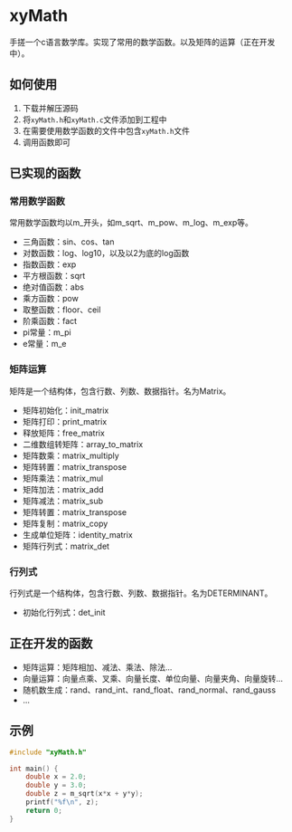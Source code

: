 # xyMath
手搓一个c语言数学库。实现了常用的数学函数。以及矩阵的运算（正在开发中）。

## 如何使用
1. 下载并解压源码
2. 将`xyMath.h`和`xyMath.c`文件添加到工程中
3. 在需要使用数学函数的文件中包含`xyMath.h`文件
4. 调用函数即可

## 已实现的函数
### 常用数学函数
常用数学函数均以m_开头，如m_sqrt、m_pow、m_log、m_exp等。
- 三角函数：sin、cos、tan
- 对数函数：log、log10，以及以2为底的log函数
- 指数函数：exp
- 平方根函数：sqrt
- 绝对值函数：abs
- 乘方函数：pow
- 取整函数：floor、ceil
- 阶乘函数：fact
- pi常量：m_pi
- e常量：m_e
### 矩阵运算
矩阵是一个结构体，包含行数、列数、数据指针。名为Matrix。
- 矩阵初始化：init_matrix
- 矩阵打印：print_matrix
- 释放矩阵：free_matrix
- 二维数组转矩阵：array_to_matrix
- 矩阵数乘：matrix_multiply
- 矩阵转置：matrix_transpose
- 矩阵乘法：matrix_mul
- 矩阵加法：matrix_add
- 矩阵减法：matrix_sub
- 矩阵转置：matrix_transpose
- 矩阵复制：matrix_copy
- 生成单位矩阵：identity_matrix
- 矩阵行列式：matrix_det
### 行列式
行列式是一个结构体，包含行数、列数、数据指针。名为DETERMINANT。
- 初始化行列式：det_init

## 正在开发的函数
- 矩阵运算：矩阵相加、减法、乘法、除法...
- 向量运算：向量点乘、叉乘、向量长度、单位向量、向量夹角、向量旋转...
- 随机数生成：rand、rand_int、rand_float、rand_normal、rand_gauss
- ...

## 示例
```c
#include "xyMath.h"

int main() {
    double x = 2.0;
    double y = 3.0;
    double z = m_sqrt(x*x + y*y);
    printf("%f\n", z);
    return 0;
}
``` 
